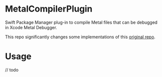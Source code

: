 # MetalCompilerPlugin

Swift Package Manager plug-in to compile Metal files that can be debugged in Xcode Metal Debugger.

This repo significantly changes some implementations of this [original repo](https://github.com/schwa/MetalCompilerPlugin).

# Usage 

// todo
